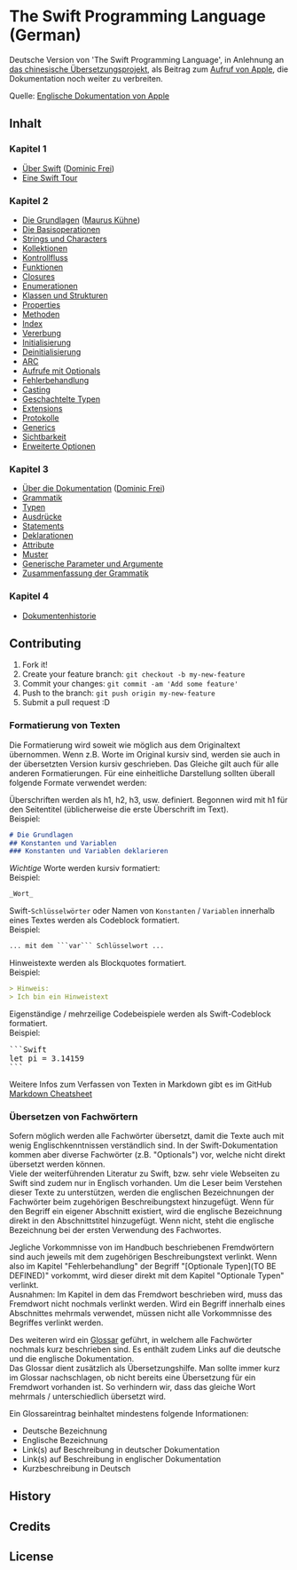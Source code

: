 # The Swift Programming Language (German)

Deutsche Version von 'The Swift Programming Language', in Anlehnung an [das chinesische Übersetzungsprojekt](https://github.com/numbbbbb/the-swift-programming-language-in-chinese/blob/gh-pages/README.md), als Beitrag zum [Aufruf von Apple](https://swift.org/documentation/#the-swift-programming-language), die Dokumentation noch weiter zu verbreiten.

Quelle: [Englische Dokumentation von Apple](https://developer.apple.com/library/prerelease/ios/documentation/Swift/Conceptual/Swift_Programming_Language/index.html#//apple_ref/doc/uid/TP40014097-CH3-ID0)

## Inhalt

### Kapitel 1

- [Über Swift](https://github.com/DominicFrei/the-swift-programming-language-in-german/blob/gh-pages/source/chapter1_welcome_to_swift/01_about_swift.md) ([Dominic Frei](https://github.com/DominicFrei))
- [Eine Swift Tour](https://github.com/DominicFrei/the-swift-programming-language-in-german/blob/gh-pages/source/chapter1_welcome_to_swift/02_a_swift_tour.md)

### Kapitel 2

- [Die Grundlagen](https://github.com/DominicFrei/the-swift-programming-language-in-german/blob/gh-pages/source/chapter2_language_guide/01_the_basics.md) ([Maurus Kühne](https://github.com/mauruskuehne))
- [Die Basisoperationen](https://github.com/DominicFrei/the-swift-programming-language-in-german/blob/gh-pages/source/chapter2_language_guide/02_basic_operations.md)
- [Strings und Characters](https://github.com/DominicFrei/the-swift-programming-language-in-german/blob/gh-pages/source/chapter2_language_guide/03_strings_and_characters.md)
- [Kollektionen](https://github.com/DominicFrei/the-swift-programming-language-in-german/blob/gh-pages/source/chapter2_language_guide/04_collection_types.md)
- [Kontrollfluss](https://github.com/DominicFrei/the-swift-programming-language-in-german/blob/gh-pages/source/chapter2_language_guide/05_control_flow.md)
- [Funktionen](https://github.com/DominicFrei/the-swift-programming-language-in-german/blob/gh-pages/source/chapter2_language_guide/06_functions.md)
- [Closures](https://github.com/DominicFrei/the-swift-programming-language-in-german/blob/gh-pages/source/chapter2_language_guide/07_closures.md)
- [Enumerationen](https://github.com/DominicFrei/the-swift-programming-language-in-german/blob/gh-pages/source/chapter2_language_guide/08_enumerations.md)
- [Klassen und Strukturen](https://github.com/DominicFrei/the-swift-programming-language-in-german/blob/gh-pages/source/chapter2_language_guide/09_classes_and_structures.md)
- [Properties](https://github.com/DominicFrei/the-swift-programming-language-in-german/blob/gh-pages/source/chapter2_language_guide/10_properties.md)
- [Methoden](https://github.com/DominicFrei/the-swift-programming-language-in-german/blob/gh-pages/source/chapter2_language_guide/11_methods.md)
- [Index](https://github.com/DominicFrei/the-swift-programming-language-in-german/blob/gh-pages/source/chapter2_language_guide/12_subscripts.md)
- [Vererbung](https://github.com/DominicFrei/the-swift-programming-language-in-german/blob/gh-pages/source/chapter2_language_guide/13_inheritance.md)
- [Initialisierung](https://github.com/DominicFrei/the-swift-programming-language-in-german/blob/gh-pages/source/chapter2_language_guide/14_initialization.md)
- [Deinitialisierung](https://github.com/DominicFrei/the-swift-programming-language-in-german/blob/gh-pages/source/chapter2_language_guide/15_deinitialization.md)
- [ARC](https://github.com/DominicFrei/the-swift-programming-language-in-german/blob/gh-pages/source/chapter2_language_guide/16_automatic_reference_counting.md)
- [Aufrufe mit Optionals](https://github.com/DominicFrei/the-swift-programming-language-in-german/blob/gh-pages/source/chapter2_language_guide/17_optional_chaining.md)
- [Fehlerbehandlung](https://github.com/DominicFrei/the-swift-programming-language-in-german/blob/gh-pages/source/chapter2_language_guide/18_error_handling.md)
- [Casting](https://github.com/DominicFrei/the-swift-programming-language-in-german/blob/gh-pages/source/chapter2_language_guide/19_type_casting.md)
- [Geschachtelte Typen](https://github.com/DominicFrei/the-swift-programming-language-in-german/blob/gh-pages/source/chapter2_language_guide/20_nested_types.md)
- [Extensions](https://github.com/DominicFrei/the-swift-programming-language-in-german/blob/gh-pages/source/chapter2_language_guide/21_extensions.md)
- [Protokolle](https://github.com/DominicFrei/the-swift-programming-language-in-german/blob/gh-pages/source/chapter2_language_guide/22_protocols.md)
- [Generics](https://github.com/DominicFrei/the-swift-programming-language-in-german/blob/gh-pages/source/chapter2_language_guide/23_generics.md)
- [Sichtbarkeit](https://github.com/DominicFrei/the-swift-programming-language-in-german/blob/gh-pages/source/chapter2_language_guide/24_access_control.md)
- [Erweiterte Optionen](https://github.com/DominicFrei/the-swift-programming-language-in-german/blob/gh-pages/source/chapter2_language_guide/25_advanced_options.md)
 
### Kapitel 3

- [Über die Dokumentation](https://github.com/DominicFrei/the-swift-programming-language-in-german/blob/gh-pages/source/chapter3_language_reference/01_about_the_language_reference.md) ([Dominic Frei](https://github.com/DominicFrei))
- [Grammatik](https://github.com/DominicFrei/the-swift-programming-language-in-german/blob/gh-pages/source/chapter3_language_reference/02_lexical_structure.md)
- [Typen](https://github.com/DominicFrei/the-swift-programming-language-in-german/blob/gh-pages/source/chapter3_language_reference/03_types.md)
- [Ausdrücke](https://github.com/DominicFrei/the-swift-programming-language-in-german/blob/gh-pages/source/chapter3_language_reference/04_expressions.md)
- [Statements](https://github.com/DominicFrei/the-swift-programming-language-in-german/blob/gh-pages/source/chapter3_language_reference/05_statements.md)
- [Deklarationen](https://github.com/DominicFrei/the-swift-programming-language-in-german/blob/gh-pages/source/chapter3_language_reference/06_declarations.md)
- [Attribute](https://github.com/DominicFrei/the-swift-programming-language-in-german/blob/gh-pages/source/chapter3_language_reference/07_attributes.md)
- [Muster](https://github.com/DominicFrei/the-swift-programming-language-in-german/blob/gh-pages/source/chapter3_language_reference/08_patterns.md)
- [Generische Parameter und Argumente](https://github.com/DominicFrei/the-swift-programming-language-in-german/blob/gh-pages/source/chapter3_language_reference/09_generic_parameters_and_arguments.md)
- [Zusammenfassung der Grammatik](https://github.com/DominicFrei/the-swift-programming-language-in-german/blob/gh-pages/source/chapter3_language_reference/10_summary_of_the_grammar.md)
 
### Kapitel 4

- [Dokumentenhistorie](https://github.com/DominicFrei/the-swift-programming-language-in-german/blob/gh-pages/source/chapter4_revision_history/01_document_revision_history.md)

## Contributing

1. Fork it!
2. Create your feature branch: `git checkout -b my-new-feature`
3. Commit your changes: `git commit -am 'Add some feature'`
4. Push to the branch: `git push origin my-new-feature`
5. Submit a pull request :D

### Formatierung von Texten

Die Formatierung wird soweit wie möglich aus dem Originaltext übernommen. Wenn z.B. Worte im Original kursiv sind, werden sie auch in der übersetzten Version kursiv geschrieben. Das Gleiche gilt auch für alle anderen Formatierungen.
Für eine einheitliche Darstellung sollten überall folgende Formate verwendet werden:

Überschriften werden als h1, h2, h3, usw. definiert. Begonnen wird mit h1 für den Seitentitel (üblicherweise die erste Überschrift im Text).  
Beispiel:  
```markdown
# Die Grundlagen  
## Konstanten und Variablen  
### Konstanten und Variablen deklarieren  
```
_Wichtige_ Worte werden kursiv formatiert:  
Beispiel:  
```markdown
_Wort_
```

Swift-```Schlüsselwörter``` oder Namen von ```Konstanten``` / ```Variablen``` innerhalb eines Textes werden als Codeblock formatiert.  
Beispiel:  
```markdown
... mit dem ```var``` Schlüsselwort ...
```

Hinweistexte werden als Blockquotes formatiert.  
Beispiel:  
```markdown
> Hinweis:  
> Ich bin ein Hinweistext
```

Eigenständige / mehrzeilige Codebeispiele werden als Swift-Codeblock formatiert.  
Beispiel:  
<pre>
```Swift  
let pi = 3.14159  
```
</pre>

Weitere Infos zum Verfassen von Texten in Markdown gibt es im GitHub [Markdown Cheatsheet](https://github.com/adam-p/markdown-here/wiki/Markdown-Cheatsheet) 

### Übersetzen von Fachwörtern

Sofern möglich werden alle Fachwörter übersetzt, damit die Texte auch mit wenig Englischkenntnissen verständlich sind. In der Swift-Dokumentation kommen aber diverse Fachwörter (z.B. "Optionals") vor, welche nicht direkt übersetzt werden können.  
Viele der weiterführenden Literatur zu Swift, bzw. sehr viele Webseiten zu Swift sind zudem nur in Englisch vorhanden. Um die Leser beim Verstehen dieser Texte zu unterstützen, werden die englischen Bezeichnungen der Fachwörter beim zugehörigen Beschreibungstext hinzugefügt. Wenn für den Begriff ein eigener Abschnitt existiert, wird die englische Bezeichnung direkt in den Abschnittstitel hinzugefügt. Wenn nicht, steht die englische Bezeichnung bei der ersten Verwendung des Fachwortes. 

Jegliche Vorkommnisse von im Handbuch beschriebenen Fremdwörtern sind auch jeweils mit dem zugehörigen Beschreibungstext verlinkt. Wenn also im Kapitel "Fehlerbehandlung" der Begriff "[Optionale Typen](TO BE DEFINED)" vorkommt, wird dieser direkt mit dem Kapitel "Optionale Typen" verlinkt.  
Ausnahmen: Im Kapitel in dem das Fremdwort beschrieben wird, muss das Fremdwort nicht nochmals verlinkt werden. Wird ein Begriff innerhalb eines Abschnittes mehrmals verwendet, müssen nicht alle Vorkommnisse des Begriffes verlinkt werden.

Des weiteren wird ein [Glossar](https://github.com/DominicFrei/the-swift-programming-language-in-german/blob/gh-pages/source/chapter5_glossary/01_glossary.md) geführt, in welchem alle Fachwörter nochmals kurz beschrieben sind. Es enthält zudem Links auf die deutsche und die englische Dokumentation.  
Das Glossar dient zusätzlich als Übersetzungshilfe. Man sollte immer kurz im Glossar nachschlagen, ob nicht bereits eine Übersetzung für ein Fremdwort vorhanden ist. So verhindern wir, dass das gleiche Wort mehrmals / unterschiedlich übersetzt wird.

Ein Glossareintrag beinhaltet mindestens folgende Informationen:

* Deutsche Bezeichnung
* Englische Bezeichnung
* Link(s) auf Beschreibung in deutscher Dokumentation
* Link(s) auf Beschreibung in englischer Dokumentation
* Kurzbeschreibung in Deutsch

## History


## Credits


## License



